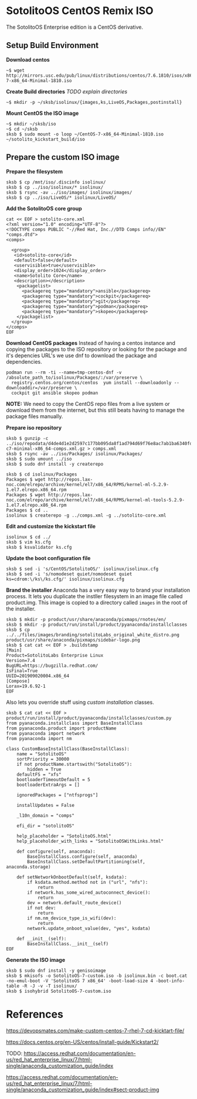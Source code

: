 # SotolitoOS CentOS Remix ISO

The SotolitoOS Enterprise edition is a CentOS derivative.

## Setup Build Environment

**Download centos**

```
~$ wget http://mirrors.usc.edu/pub/linux/distributions/centos/7.6.1810/isos/x86_64/CentOS-7-x86_64-Minimal-1810.iso
```

**Create Build directories**
*TODO explain directories*

```
~$ mkdir -p ~/sksb/isolinux/{images,ks,LiveOS,Packages,postinstall}
```

**Mount CentOS the ISO image**

```
~$ mkdir ~/sksb/iso
~$ cd ~/sksb
sksb $ sudo mount -o loop ~/CentOS-7-x86_64-Minimal-1810.iso ~/sotolito_kickstart_build/iso
```

## Prepare the custom ISO image

**Prepare the filesystem**
```
sksb $ cp /mnt/iso/.discinfo isolinux/
sksb $ cp ../iso/isolinux/* isolinux/
sksb $ rsync -av ../iso/images/ isolinux/images/
sksb $ cp ../iso/LiveOS/* isolinux/LiveOS/
```

**Add the SotolitoOS core group**

```
cat << EOF > sotolito-core.xml
<?xml version="1.0" encoding="UTF-8"?>
<!DOCTYPE comps PUBLIC "-//Red Hat, Inc.//DTD Comps info//EN" "comps.dtd">
<comps>
        
  <group>
   <id>sotolito-core</id>
   <default>false</default>
   <uservisible>true</uservisible>
   <display_order>1024</display_order>
   <name>Sotolito Core</name>
   <description></description>
    <packagelist>
      <packagereq type="mandatory">ansible</packagereq>
      <packagereq type="mandatory">cockpit</packagereq>
      <packagereq type="mandatory">git</packagereq>
      <packagereq type="mandatory">podman</packagereq>
      <packagereq type="mandatory">skopeo</packagereq>
    </packagelist>
  </group>
</comps>
EOF
```

**Download CentOS packages**
Instead of having a centos instance and copying the packages to the ISO repository 
or looking for the package and it's depencies URL's we use dnf to download the 
package and dependencies.

```
podman run --rm -ti --name=tmp-centos-dnf -v /absolute_path_to/isolinux/Packages/:/var/preserve \
  registry.centos.org/centos/centos  yum install --downloadonly --downloaddir=/var/preserve \
  cockpit git ansible skopeo podman
```
**NOTE:** We need to copy the CentOS repo files from a live system or download them from the internet,
but this still beats having to manage the package files manually.

**Prepare iso repository**
```
sksb $ gunzip -c ../iso/repodata/d4de4d1e2d2597c177bb095da8f1ad794d69f76e8ac7ab1ba6340fdd0969e936-c7-minimal-x86_64-comps.xml.gz > comps.xml
sksb $ rsync -av ../iso/Packages/ isolinux/Packages/
sksb $ sudo umount ../iso
sksb $ sudo dnf install -y createrepo

sksb $ cd isolinux/Packages
Packages $ wget http://repos.lax-noc.com/elrepo/archive/kernel/el7/x86_64/RPMS/kernel-ml-5.2.9-1.el7.elrepo.x86_64.rpm
Packages $ wget http://repos.lax-noc.com/elrepo/archive/kernel/el7/x86_64/RPMS/kernel-ml-tools-5.2.9-1.el7.elrepo.x86_64.rpm
Packages $ cd ..
isolinux $ createrepo -g ../comps.xml -g ../sotolito-core.xml
```

**Edit and customize the kickstart file**
```
isolinux $ cd ../
sksb $ vim ks.cfg
sksb $ ksvalidator ks.cfg
```

**Update the boot configuration file**

```
sksb $ sed -i 's/CentOS/SotolitoOS/' isolinux/isolinux.cfg
sksb $ sed -i 's/nomodeset quiet/nomodeset quiet ks=cdrom:\/ks\/ks.cfg/' isolinux/isolinux.cfg
```

**Brand the installer**
Anaconda has a very easy way to brand your installation process. It lets you
duplicate the instller filesystem in an image file called product.img.
This image is copied to a directory called `images` in the root of the installer.

```
sksb $ mkdir -p product/usr/share/anaconda/pixmaps/rnotes/en/
sksb $ mkdir -p product/run/install/product/pyanaconda/installclasses
sksb $ cp ../../files/images/branding/sotolitoLabs_original_white_distro.png product/usr/share/anaconda/pixmaps/sidebar-logo.png 
sksb $ cat cat << EOF > .buildstamp
[Main]
Product=SotolitoLabs Enterprise Linux
Version=7.4
BugURL=https://bugzilla.redhat.com/
IsFinal=True
UUID=201909020004.x86_64
[Compose]
Lorax=19.6.92-1
EOF
```

Also lets you override stuff using *custom installation* classes.

```
sksb $ cat cat << EOF > product/run/install/product/pyanaconda/installclasses/custom.py
from pyanaconda.installclass import BaseInstallClass
from pyanaconda.product import productName
from pyanaconda import network
from pyanaconda import nm

class CustomBaseInstallClass(BaseInstallClass):
    name = "SotolitoOS"
    sortPriority = 30000
    if not productName.startswith("SotolitoOS"):
        hidden = True
    defaultFS = "xfs"
    bootloaderTimeoutDefault = 5
    bootloaderExtraArgs = []

    ignoredPackages = ["ntfsprogs"]

    installUpdates = False

    _l10n_domain = "comps"

    efi_dir = "sotolitoOS"

    help_placeholder = "SotolitoOS.html"
    help_placeholder_with_links = "SotolitoOSWithLinks.html"

    def configure(self, anaconda):
        BaseInstallClass.configure(self, anaconda)
        BaseInstallClass.setDefaultPartitioning(self, anaconda.storage)

    def setNetworkOnbootDefault(self, ksdata):
        if ksdata.method.method not in ("url", "nfs"):
            return
        if network.has_some_wired_autoconnect_device():
            return
        dev = network.default_route_device()
        if not dev:
            return
        if nm.nm_device_type_is_wifi(dev):
            return
        network.update_onboot_value(dev, "yes", ksdata)

    def __init__(self):
        BaseInstallClass.__init__(self)
EOF
```



**Generate the ISO image**

```
sksb $ sudo dnf install -y genisoimage
sksb $ mkisofs -o SotolitoOS-7-custom.iso -b isolinux.bin -c boot.cat -no-emul-boot -V 'SotolitoOS 7 x86_64' -boot-load-size 4 -boot-info-table -R -J -v -T isolinux/
sksb $ isohybrid SotolitoOS-7-custom.iso
```




# References
https://devopsmates.com/make-custom-centos-7-rhel-7-cd-kicktart-file/

https://docs.centos.org/en-US/centos/install-guide/Kickstart2/

TODO: https://access.redhat.com/documentation/en-us/red_hat_enterprise_linux/7/html-single/anaconda_customization_guide/index

https://access.redhat.com/documentation/en-us/red_hat_enterprise_linux/7/html-single/anaconda_customization_guide/index#sect-product-img
